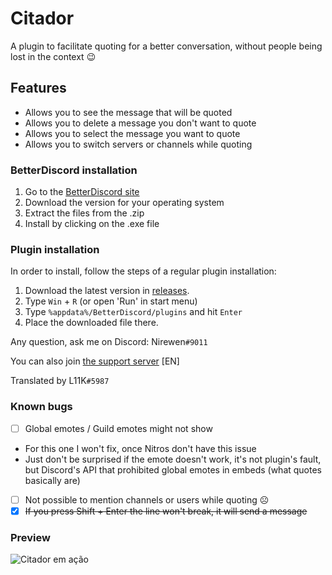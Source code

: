 # Citador
A plugin to facilitate quoting for a better conversation, without people being lost in the context :wink:

## Features
- Allows you to see the message that will be quoted
- Allows you to delete a message you don't want to quote
- Allows you to select the message you want to quote
- Allows you to switch servers or channels while quoting

### BetterDiscord installation

1. Go to the [BetterDiscord site](http://betterdiscord.net)
2. Download the version for your operating system
3. Extract the files from the .zip
4. Install by clicking on the .exe file

### Plugin installation

In order to install, follow the steps of a regular plugin installation:

1. Download the latest version in [releases](https://github.com/nirewen/Citador/releases).
2. Type `Win` + `R` (or open 'Run' in start menu)
3. Type `%appdata%/BetterDiscord/plugins` and hit `Enter`
4. Place the downloaded file there.

Any question, ask me on Discord: Nirewen`#9011`

You can also join [the support server](https://discord.gg/tQrdqKG) [EN]


Translated by L11K`#5987`

### Known bugs
- [ ] Global emotes / Guild emotes might not show
- For this one I won't fix, once Nitros don't have this issue
- Just don't be surprised if the emote doesn't work, it's not plugin's fault, but Discord's API
  that prohibited global emotes in embeds (what quotes basically are)
- [ ] Not possible to mention channels or users while quoting ☹
- [x] ~~If you press Shift + Enter the line won't break, it will send a message~~

### Preview
![Citador em ação](http://nirewen.s-ul.eu/02Tcv6ZT.gif)
